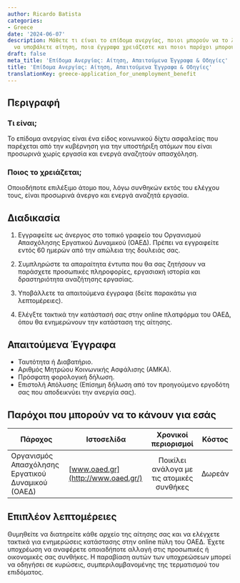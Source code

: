 ```yaml
---
author: Ricardo Batista
categories:
- Greece
date: '2024-06-07'
description: Μάθετε τι είναι το επίδομα ανεργίας, ποιοι μπορούν να το λάβουν, πώς
  να υποβάλετε αίτηση, ποια έγγραφα χρειάζεστε και ποιοι παρόχοι μπορούν να σας βοηθήσουν.
draft: false
meta_title: 'Επίδομα Ανεργίας: Αίτηση, Απαιτούμενα Έγγραφα & Οδηγίες'
title: 'Επίδομα Ανεργίας: Αίτηση, Απαιτούμενα Έγγραφα & Οδηγίες'
translationKey: greece-application_for_unemployment_benefit
---
```



## Περιγραφή
### Τι είναι;
Το επίδομα ανεργίας είναι ένα είδος κοινωνικού δίχτυ ασφαλείας που παρέχεται από την κυβέρνηση για την υποστήριξη ατόμων που είναι προσωρινά χωρίς εργασία και ενεργά αναζητούν απασχόληση.

### Ποιος το χρειάζεται;
Οποιοδήποτε επιλέξιμο άτομο που, λόγω συνθηκών εκτός του ελέγχου τους, είναι προσωρινά άνεργο και ενεργά αναζητά εργασία.

## Διαδικασία
1. Εγγραφείτε ως άνεργος στο τοπικό γραφείο του Οργανισμού Απασχόλησης Εργατικού Δυναμικού (ΟΑΕΔ). Πρέπει να εγγραφείτε εντός 60 ημερών από την απώλεια της δουλειάς σας.

2. Συμπληρώστε τα απαραίτητα έντυπα που θα σας ζητήσουν να παράσχετε προσωπικές πληροφορίες, εργασιακή ιστορία και δραστηριότητα αναζήτησης εργασίας.

3. Υποβάλλετε τα απαιτούμενα έγγραφα (δείτε παρακάτω για λεπτομέρειες).

4. Ελέγξτε τακτικά την κατάστασή σας στην online πλατφόρμα του ΟΑΕΔ, όπου θα ενημερώνουν την κατάσταση της αίτησης.

## Απαιτούμενα Έγγραφα
- Ταυτότητα ή Διαβατήριο.
- Αριθμός Μητρώου Κοινωνικής Ασφάλισης (ΑΜΚΑ).
- Πρόσφατη φορολογική δήλωση.
- Επιστολή Απόλυσης (Επίσημη δήλωση από τον προηγούμενο εργοδότη σας που αποδεικνύει την ανεργία σας).

## Παρόχοι που μπορούν να το κάνουν για εσάς

| Πάροχος                        |     Ιστοσελίδα                            |     Χρονικοί περιορισμοί    |       Κόστος      |
| ------------------------------  | ------------------------------------- |  :-------------: | :-------------: |
| Οργανισμός Απασχόλησης Εργατικού Δυναμικού (ΟΑΕΔ)      |  [www.oaed.gr](http://www.oaed.gr/)      |      Ποικίλει ανάλογα με τις ατομικές συνθήκες      |        Δωρεάν       |

## Επιπλέον λεπτομέρειες

Θυμηθείτε να διατηρείτε κάθε αρχείο της αίτησης σας και να ελέγχετε τακτικά για ενημερώσεις κατάστασης στην online πύλη του ΟΑΕΔ. Έχετε υποχρέωση να αναφέρετε οποιαδήποτε αλλαγή στις προσωπικές ή οικονομικές σας συνθήκες. Η παραβίαση αυτών των υποχρεώσεων μπορεί να οδηγήσει σε κυρώσεις, συμπεριλαμβανομένης της τερματισμού του επιδόματος.